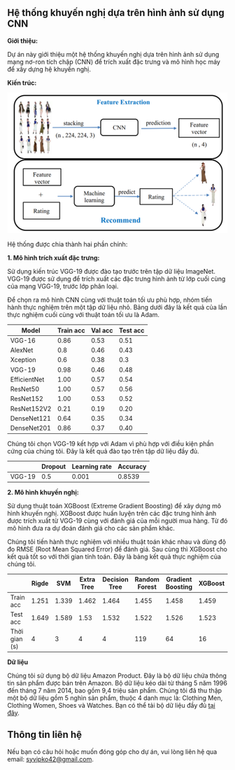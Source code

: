 ## Hệ thống khuyến nghị dựa trên hình ảnh sử dụng CNN

**Giới thiệu:**

Dự án này giới thiệu một hệ thống khuyến nghị dựa trên hình ảnh sử dụng mạng nơ-ron tích chập (CNN) để trích xuất đặc trưng và mô hình học máy để xây dựng hệ khuyến nghị.

**Kiến trúc:**

![Kiến trúc hệ khuyến nghị](image/kientruc.png "Kiến trúc hệ khuyến nghị")

Hệ thống được chia thành hai phần chính:

**1. Mô hình trích xuất đặc trưng:**

Sử dụng kiến trúc VGG-19 được đào tạo trước trên tập dữ liệu ImageNet. VGG-19 được sử dụng để trích xuất các đặc trưng hình ảnh từ lớp cuối cùng của mạng VGG-19, trước lớp phân loại.

Để chọn ra mô hình CNN cùng với thuật toán tối ưu phù hợp, nhóm tiến hành thực nghiệm trên một tập dữ liệu nhỏ. Bảng dưới đây là kết quả của lần thực nghiệm cuối cùng với thuật toán tối ưu là Adam.

| Model | Train acc | Val acc | Test acc |
|---|---|---|---|
| VGG-16 | 0.86 | 0.53 | 0.51 |
| AlexNet | 0.8 | 0.46 | 0.43 |
| Xception | 0.6 | 0.38 | 0.3 |
| VGG-19 | 0.98 | 0.46 | 0.48 |
| EfficientNet | 1.00 |0.57|0.54|
| ResNet50 |1.00|0.57|0.56|
| ResNet152 |1.00|0.53|0.52|
| ResNet152V2 |0.21|0.19|0.20|
| DenseNet121 |0.64|0.35|0.34|
| DenseNet201 |0.86|0.37|0.40|

Chúng tôi chọn VGG-19 kết hợp với Adam vì phù hợp với điều kiện phần cứng của chúng tôi. Đây là kết quả đào tạo trên tập dữ liệu đầy đủ.

|  | Dropout | Learning rate | Accuracy |
|---|---|---|---|
| VGG-19 | 0.5 | 0.001 | 0.8539 |

**2. Mô hình khuyến nghị:**

Sử dụng thuật toán XGBoost (Extreme Gradient Boosting) để xây dựng mô hình khuyến nghị. XGBoost được huấn luyện trên các đặc trưng hình ảnh được trích xuất từ VGG-19 cùng với đánh giá của mỗi người mua hàng. Từ đó mô hình đưa ra dự đoán đánh giá cho các sản phẩm khác.

Chúng tôi tiến hành thực nghiệm với nhiều thuật toán khác nhau và dùng độ đo RMSE (Root Mean Squared Error) để đánh giá. Sau cùng thì XGBoost cho kết quả tốt so với thời gian tính toán. Đây là bảng kết quả thực nghiệm của chúng tôi.

|  | Rigde | SVM | Extra Tree | Decision Tree | Random Forest | Gradient Boosting | XGBoost |
|---|---|---|---|---|---|---|---| 
| Train acc | 1.251 |1.339|1.462|1.464|1.455|1.458|1.459 |
| Test acc |1.649|1.589|1.53|1.532|1.522|1.526|1.523|
| Thời gian (s) |4|3|4|4|119|64|16|

**Dữ liệu**

Chúng tôi sử dụng bộ dữ liệu Amazon Product. Đây là bộ dữ liệu chứa thông tin sản phẩm được bán trên Amazon. Bộ dữ liệu kéo dài từ tháng 5 năm 1996 đến tháng 7 năm 2014, bao gồm 9,4 triệu sản phẩm. Chúng tôi đã thu thập một bộ dữ liệu gồm 5 nghìn sản phẩm, thuộc 4 danh mục là: Clothing Men, Clothing Women, Shoes và Watches. Bạn có thể tải bộ dữ liệu đầy đủ [tại đây](https://snap.stanford.edu/data/amazon/productGraph/).

## Thông tin liên hệ
Nếu bạn có câu hỏi hoặc muốn đóng góp cho dự án, vui lòng liên hệ qua email: [syvipko42@gmail.com](mailto:syvipko42@gmail.com).
